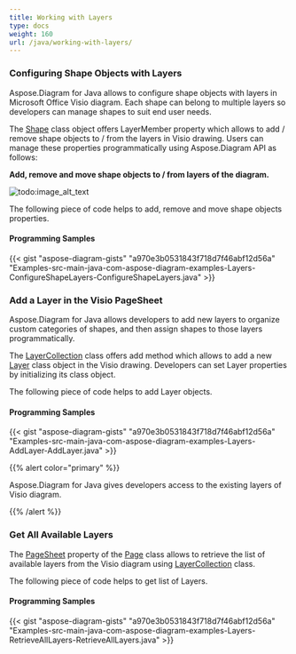 ```yaml
---
title: Working with Layers
type: docs
weight: 160
url: /java/working-with-layers/
---
```


### **Configuring Shape Objects with Layers**
Aspose.Diagram for Java allows to configure shape objects with layers in Microsoft Office Visio diagram. Each shape can belong to multiple layers so developers can manage shapes to suit end user needs.

The [Shape](https://apireference.aspose.com/diagram/java/com.aspose.diagram/Shape) class object offers LayerMember property which allows to add / remove shape objects to / from the layers in Visio drawing. Users can manage these properties programmatically using Aspose.Diagram API as follows:

**Add, remove and move shape objects to / from layers of the diagram.** 

![todo:image_alt_text](working-with-layers_1.png)

The following piece of code helps to add, remove and move shape objects properties.
#### **Programming Samples**
{{< gist "aspose-diagram-gists" "a970e3b0531843f718d7f46abf12d56a" "Examples-src-main-java-com-aspose-diagram-examples-Layers-ConfigureShapeLayers-ConfigureShapeLayers.java" >}}
### **Add a Layer in the Visio PageSheet**
Aspose.Diagram for Java allows developers to add new layers to organize custom categories of shapes, and then assign shapes to those layers programmatically.

The [LayerCollection](https://apireference.aspose.com/diagram/java/com.aspose.diagram/LayerCollection) class offers add method which allows to add a new [Layer](http://www.aspose.com/api/java/diagram/com.aspose.diagram/classes/Layer) class object in the Visio drawing. Developers can set Layer properties by initializing its class object.

The following piece of code helps to add Layer objects.
#### **Programming Samples**
{{< gist "aspose-diagram-gists" "a970e3b0531843f718d7f46abf12d56a" "Examples-src-main-java-com-aspose-diagram-examples-Layers-AddLayer-AddLayer.java" >}}

{{% alert color="primary" %}} 

Aspose.Diagram for Java gives developers access to the existing layers of Visio diagram.

{{% /alert %}} 
### **Get All Available Layers**
The [PageSheet](https://apireference.aspose.com/diagram/java/com.aspose.diagram/PageSheet) property of the [Page](https://apireference.aspose.com/diagram/java/com.aspose.diagram/Page) class allows to retrieve the list of available layers from the Visio diagram using [LayerCollection](http://www.aspose.com/api/java/diagram/com.aspose.diagram/classes/LayerCollection) class.

The following piece of code helps to get list of Layers.
#### **Programming Samples**
{{< gist "aspose-diagram-gists" "a970e3b0531843f718d7f46abf12d56a" "Examples-src-main-java-com-aspose-diagram-examples-Layers-RetrieveAllLayers-RetrieveAllLayers.java" >}}
